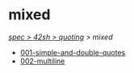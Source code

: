 # mixed

*[spec > 42sh > quoting](..) > mixed*

* [001-simple-and-double-quotes](./001-simple-and-double-quotes)
* [002-multiline](./002-multiline)

